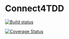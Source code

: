 # Connect4TDD

[![Build status](https://ci.appveyor.com/api/projects/status/us37y97uvp27qmw2?svg=true)](https://ci.appveyor.com/project/funkysi1701/connect4tdd)

[![Coverage Status](https://coveralls.io/repos/github/funkysi1701/Connect4/badge.svg?branch=master)](https://coveralls.io/github/funkysi1701/Connect4?branch=master)
